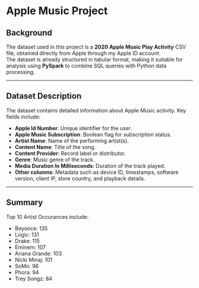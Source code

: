 # Apple Music Project

## Background
The dataset used in this project is a **2020 Apple Music Play Activity** CSV file, obtained directly from Apple through my Apple ID account.  
The dataset is already structured in tabular format, making it suitable for analysis using **PySpark** to combine SQL queries with Python data processing.

---

## Dataset Description
The dataset contains detailed information about Apple Music activity. Key fields include:

- **Apple Id Number**: Unique identifier for the user.  
- **Apple Music Subscription**: Boolean flag for subscription status.  
- **Artist Name**: Name of the performing artist(s).  
- **Content Name**: Title of the song.  
- **Content Provider**: Record label or distributor.  
- **Genre**: Music genre of the track.  
- **Media Duration In Milliseconds**: Duration of the track played.  
- **Other columns**: Metadata such as device ID, timestamps, software version, client IP, store country, and playback details.

---

## Summary 
Top 10 Artist Occurances include:

- Beyonce: 135
- Logic: 131
- Drake: 115
- Eminem: 107
- Ariana Grande: 103
- Nicki Minaj: 101
- SoMo: 96
- Phora: 94
- Trey Songz: 84
